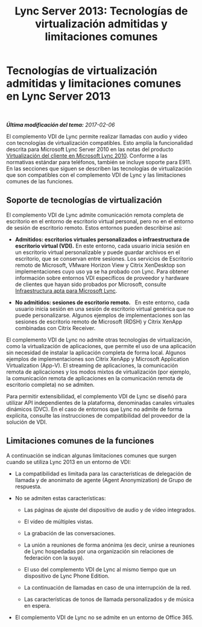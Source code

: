 ﻿---
title: 'Lync Server 2013: Tecnologías de virtualización admitidas y limitaciones comunes'
TOCTitle: Tecnologías de virtualización admitidas y limitaciones comunes
ms:assetid: 6d3d749d-e840-4c05-afae-d6e69e7616aa
ms:mtpsurl: https://technet.microsoft.com/es-es/library/JJ204982(v=OCS.15)
ms:contentKeyID: 48275578
ms.date: 02/06/2017
mtps_version: v=OCS.15
ms.translationtype: HT
---

# Tecnologías de virtualización admitidas y limitaciones comunes en Lync Server 2013

 

_**Última modificación del tema:** 2017-02-06_

El complemento VDI de Lync permite realizar llamadas con audio y video con tecnologías de virtualización compatibles. Esto amplía la funcionalidad descrita para Microsoft Lync Server 2010 en las notas del producto [Virtualización del cliente en Microsoft Lync 2010](http://go.microsoft.com/fwlink/?linkid=330447). Conforme a las normativas estándar para teléfonos, también se incluye soporte para E911. En las secciones que siguen se describen las tecnologías de virtualización que son compatibles con el complemento VDI de Lync y las limitaciones comunes de las funciones.

## Soporte de tecnologías de virtualización

El complemento VDI de Lync admite comunicación remota completa de escritorio en el entorno de escritorio virtual personal, pero no en el entorno de sesión de escritorio remoto. Estos entornos pueden describirse así:

  - **Admitidos: escritorios virtuales personalizados o infraestructura de escritorio virtual (VDI).** En este entorno, cada usuario inicia sesión en un escritorio virtual personalizable y puede guardar archivos en el escritorio, que se conservan entre sesiones. Los servicios de Escritorio remoto de Microsoft, VMware Horizon View y Citrix XenDesktop son implementaciones cuyo uso ya se ha probado con Lync. Para obtener información sobre entornos VDI específicos de proveedor y hardware de clientes que hayan sido probados por Microsoft, consulte [Infraestructura apta para Microsoft Lync](http://go.microsoft.com/fwlink/?linkid=313435).

  - **No admitidos: sesiones de escritorio remoto.**   En este entorno, cada usuario inicia sesión en una sesión de escritorio virtual genérica que no puede personalizarse. Algunos ejemplos de implementaciones son las sesiones de escritorio remoto de Microsoft (RDSH) y Citrix XenApp combinadas con Citrix Receiver.

El complemento VDI de Lync no admite otras tecnologías de virtualización, como la virtualización de aplicaciones, que permite el uso de una aplicación sin necesidad de instalar la aplicación completa de forma local. Algunos ejemplos de implementaciones son Citrix XenApp y Microsoft Application Virtualization (App-V). El streaming de aplicaciones, la comunicación remota de aplicaciones y los modos mixtos de virtualización (por ejemplo, la comunicación remota de aplicaciones en la comunicación remota de escritorio completa) no se admiten.

Para permitir extensibilidad, el complemento VDI de Lync se diseñó para utilizar API independientes de la plataforma, denominadas canales virtuales dinámicos (DVC). En el caso de entornos que Lync no admite de forma explícita, consulte las instrucciones de compatibilidad del proveedor de la solución de VDI.

## Limitaciones comunes de la funciones

A continuación se indican algunas limitaciones comunes que surgen cuando se utiliza Lync 2013 en un entorno de VDI:

  - La compatibilidad es limitada para las características de delegación de llamada y de anonimato de agente (Agent Anonymization) de Grupo de respuesta.

  - No se admiten estas características:
    
      - Las páginas de ajuste del dispositivo de audio y de vídeo integrados.
    
      - El vídeo de múltiples vistas.
    
      - La grabación de las conversaciones.
    
      - La unión a reuniones de forma anónima (es decir, unirse a reuniones de Lync hospedadas por una organización sin relaciones de federación con la suya).
    
      - El uso del complemento VDI de Lync al mismo tiempo que un dispositivo de Lync Phone Edition.
    
      - La continuación de llamadas en caso de una interrupción de la red.
    
      - Las características de tonos de llamada personalizados y de música en espera.

  - El complemento VDI de Lync no se admite en un entorno de Office 365.

